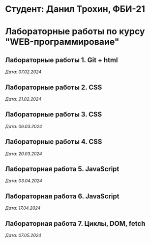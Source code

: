 # Студент: Данил Трохин, ФБИ-21

# Лабораторные работы по курсу "WEB-программироваие"

## Лабораторные работы 1. Git + html

*Дата: 07.02.2024*

## Лабораторные работы 2. CSS

*Дата: 21.02.2024*

## Лабораторные работы 3. CSS

*Дата: 06.03.2024*

## Лабораторные работы 4. CSS

*Дата: 20.03.2024*

## Лабораторная работа 5. JavaScript

*Дата: 03.04.2024*

## Лабораторная работа 6. JavaScript

*Дата: 17.04.2024*

## Лабораторная работа 7. Циклы, DOM, fetch

*Дата: 07.05.2024*
